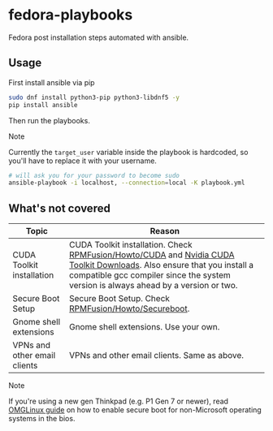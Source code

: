 # fedora-playbooks

Fedora post installation steps automated with ansible.

## Usage

First install ansible via pip

```bash
sudo dnf install python3-pip python3-libdnf5 -y
pip install ansible
````

Then run the playbooks.

> [!NOTE]
> Currently the `target_user` variable inside the playbook is hardcoded, 
> so you'll have to replace it with your username.

```bash
# will ask you for your password to become sudo
ansible-playbook -i localhost, --connection=local -K playbook.yml
```


## What's not covered

| Topic | Reason |
|---|---|
| CUDA Toolkit installation | CUDA Toolkit installation. Check [RPMFusion/Howto/CUDA](https://rpmfusion.org/Howto/CUDA) and [Nvidia CUDA Toolkit Downloads](https://developer.nvidia.com/cuda-downloads). Also ensure that you install a compatible gcc compiler since the system version is always ahead by a version or two. |
| Secure Boot Setup | Secure Boot Setup. Check [RPMFusion/Howto/Secureboot](https://rpmfusion.org/Howto/Secure%20Boot). |
| Gnome shell extensions | Gnome shell extensions. Use your own. |
| VPNs and other email clients | VPNs and other email clients. Same as above. |


> [!NOTE]
> If you're using a new gen Thinkpad (e.g. P1 Gen 7 or newer), read [OMGLinux guide](https://www.omglinux.com/boot-linux-modern-lenovo-thinkpads-bios-setting/) on how to enable secure boot for non-Microsoft operating systems in the bios.
